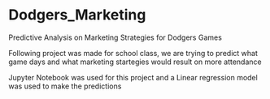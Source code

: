 # Dodgers_Marketing

Predictive Analysis on Marketing Strategies for Dodgers Games

Following project was made for school class, we are trying to predict what game days and what marketing startegies would result on more attendance

Jupyter Notebook was used for this project and a Linear regression model was used to make the predictions
